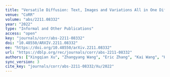 ```yaml
---
title: "Versatile Diffusion: Text, Images and Variations All in One Diffusion Model."
venue: "CoRR"
volume: "abs/2211.08332"
year: "2022"
type: "Informal and Other Publications"
access: "open"
key: "journals/corr/abs-2211-08332"
doi: "10.48550/ARXIV.2211.08332"
ee: "https://doi.org/10.48550/arXiv.2211.08332"
url: "https://dblp.org/rec/journals/corr/abs-2211-08332"
authors: ["Xingqian Xu", "Zhangyang Wang", "Eric Zhang", "Kai Wang", "Humphrey Shi"]
sync_version: 3
cite_key: "journals/corr/abs-2211-08332/Xu/2022"
---
```

